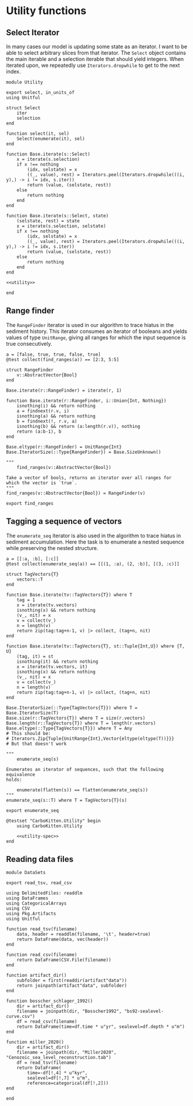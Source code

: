 # Utility functions

## Select Iterator
In many cases our model is updating some state as an iterator. I want to be able to select arbitrary slices from that iterator. The `Select` object contains the main iterable and a selection iterable that should yield integers. When iterated upon, we repeatedly use `Iterators.dropwhile` to get to the next index.

``` {.julia file=src/Utility.jl}
module Utility

export select, in_units_of
using Unitful

struct Select
    iter
    selection
end

function select(it, sel)
    Select(enumerate(it), sel)
end

function Base.iterate(s::Select)
    x = iterate(s.selection)
    if x !== nothing
        (idx, selstate) = x
        ((_, value), rest) = Iterators.peel(Iterators.dropwhile(((i, y),) -> i != idx, s.iter))
        return (value, (selstate, rest))
    else
        return nothing
    end
end

function Base.iterate(s::Select, state)
    (selstate, rest) = state
    x = iterate(s.selection, selstate)
    if x !== nothing
        (idx, selstate) = x
        ((_, value), rest) = Iterators.peel(Iterators.dropwhile(((i, y),) -> i != idx, s.iter))
        return (value, (selstate, rest))
    else
        return nothing
    end
end

<<utility>>

end
```

## Range finder

The `RangeFinder` iterator is used in our algorithm to trace hiatus in the sediment history. This iterator consumes an iterator of booleans and yields values of type `UnitRange`, giving all ranges for which the input sequence is true consecutively.

``` {.julia #utility-spec}
a = [false, true, true, false, true]
@test collect(find_ranges(a)) == [2:3, 5:5]
```

``` {.julia #utility}
struct RangeFinder
	v::AbstractVector{Bool}
end

Base.iterate(r::RangeFinder) = iterate(r, 1)

function Base.iterate(r::RangeFinder, i::Union{Int, Nothing})
	isnothing(i) && return nothing
	a = findnext(r.v, i)
	isnothing(a) && return nothing
	b = findnext(!, r.v, a)
	isnothing(b) && return (a:length(r.v)), nothing
	return (a:b-1), b
end

Base.eltype(r::RangeFinder) = UnitRange{Int}
Base.IteratorSize(::Type{RangeFinder}) = Base.SizeUnknown()

"""
    find_ranges(v::AbstractVector{Bool})

Take a vector of bools, returns an iterator over all ranges for
which the vector is `true`.
"""
find_ranges(v::AbstractVector{Bool}) = RangeFinder(v)

export find_ranges
```

## Tagging a sequence of vectors

The `enumerate_seq` iterator is also used in the algorithm to trace hiatus in sediment accumulation. Here the task is to enumerate a nested sequence while preserving the nested structure.

``` {.julia #utility-spec}
a = [[:a, :b], [:c]]
@test collect(enumerate_seq(a)) == [[(1, :a), (2, :b)], [(3, :c)]]
```

``` {.julia #utility}
struct TagVectors{T}
	vectors::T
end

function Base.iterate(tv::TagVectors{T}) where T
	tag = 1
	x = iterate(tv.vectors)
	isnothing(x) && return nothing
	(v_, nit) = x
	v = collect(v_)
	n = length(v)
	return zip(tag:tag+n-1, v) |> collect, (tag+n, nit)
end

function Base.iterate(tv::TagVectors{T}, st::Tuple{Int,U}) where {T, U}
	(tag, it) = st
	isnothing(it) && return nothing
	x = iterate(tv.vectors, it)
	isnothing(x) && return nothing
	(v_, nit) = x
	v = collect(v_)
	n = length(v)
	return zip(tag:tag+n-1, v) |> collect, (tag+n, nit)
end

Base.IteratorSize(::Type{TagVectors{T}}) where T = Base.IteratorSize(T)
Base.size(r::TagVectors{T}) where T = size(r.vectors)
Base.length(r::TagVectors{T}) where T = length(r.vectors)
Base.eltype(::Type{TagVectors{T}}) where T = Any
# This should be:
# Iterators.Zip{Tuple{UnitRange{Int},Vector{eltype(eltype(T))}}}
# But that doesn't work

"""
    enumerate_seq(s)

Enumerates an iterator of sequences, such that the following equivalence
holds:

    enumerate(flatten(s)) == flatten(enumerate_seq(s))
"""
enumerate_seq(s::T) where T = TagVectors{T}(s)

export enumerate_seq
```

``` {.julia file=test/UtilitySpec.jl}
@testset "CarboKitten.Utility" begin
    using CarboKitten.Utility

    <<utility-spec>>
end
```

## Reading data files

``` {.julia file=src/DataSets.jl}
module DataSets

export read_tsv, read_csv

using DelimitedFiles: readdlm
using DataFrames
using CategoricalArrays
using CSV
using Pkg.Artifacts
using Unitful

function read_tsv(filename)
    data, header = readdlm(filename, '\t', header=true)
    return DataFrame(data, vec(header))
end

function read_csv(filename)
    return DataFrame(CSV.File(filename))
end

function artifact_dir()
    subfolder = first(readdir(artifact"data"))
    return joinpath(artifact"data", subfolder)
end

function bosscher_schlager_1992()
    dir = artifact_dir()
    filename = joinpath(dir, "Bosscher1992", "bs92-sealevel-curve.csv")
    df = read_csv(filename)
    return DataFrame(time=df.time * u"yr", sealevel=df.depth * u"m")
end

function miller_2020()
    dir = artifact_dir()
    filename = joinpath(dir, "Miller2020", "Cenozoic_sea_level_reconstruction.tab")
    df = read_tsv(filename)
    return DataFrame(
        time=-df[!,4] * u"kyr",
        sealevel=df[!,7] * u"m",
        reference=categorical(df[!,2]))
end

end
```
